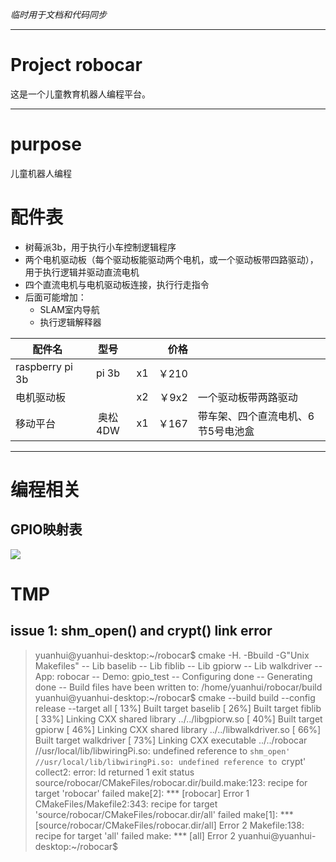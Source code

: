 *临时用于文档和代码同步*

---

# Project robocar

这是一个儿童教育机器人编程平台。



---

# purpose
儿童机器人编程

# 配件表

- 树莓派3b，用于执行小车控制逻辑程序
- 两个电机驱动板（每个驱动板能驱动两个电机，或一个驱动板带四路驱动），用于执行逻辑并驱动直流电机
- 四个直流电机与电机驱动板连接，执行行走指令
- 后面可能增加：
  - SLAM室内导航
  - 执行逻辑解释器




| 配件名             |  型号   |      |   价格 |                    |
| --------------- | :---: | ---- | ---: | ------------------ |
| raspberry pi 3b | pi 3b | x1   | ￥210 |                    |
| 电机驱动板           |       | x2   | ￥9x2 | 一个驱动板带两路驱动         |
| 移动平台            | 奥松4DW | x1   | ￥167 | 带车架、四个直流电机、6节5号电池盒 |







---

# 编程相关

## GPIO映射表

![](https://raw.github.com/hyhrob/robocar/deploy/images/RaspberryPiGPIOPins.png)


# TMP
## issue 1: shm_open() and crypt() link error
> yuanhui@yuanhui-desktop:~/robocar$ cmake -H. -Bbuild -G"Unix Makefiles"
> -- Lib baselib
> -- Lib fiblib
> -- Lib gpiorw
> -- Lib walkdriver
> -- App: robocar
> -- Demo: gpio_test
> -- Configuring done
> -- Generating done
> -- Build files have been written to: /home/yuanhui/robocar/build
> yuanhui@yuanhui-desktop:~/robocar$ cmake --build build --config release --target all
> [ 13%] Built target baselib
> [ 26%] Built target fiblib
> [ 33%] Linking CXX shared library ../../libgpiorw.so
> [ 40%] Built target gpiorw
> [ 46%] Linking CXX shared library ../../libwalkdriver.so
> [ 66%] Built target walkdriver
> [ 73%] Linking CXX executable ../../robocar
> //usr/local/lib/libwiringPi.so: undefined reference to `shm_open'
> //usr/local/lib/libwiringPi.so: undefined reference to `crypt'
> collect2: error: ld returned 1 exit status
> source/robocar/CMakeFiles/robocar.dir/build.make:123: recipe for target 'robocar' failed
> make[2]: *** [robocar] Error 1
> CMakeFiles/Makefile2:343: recipe for target 'source/robocar/CMakeFiles/robocar.dir/all' failed
> make[1]: *** [source/robocar/CMakeFiles/robocar.dir/all] Error 2
> Makefile:138: recipe for target 'all' failed
> make: *** [all] Error 2
> yuanhui@yuanhui-desktop:~/robocar$ 
>